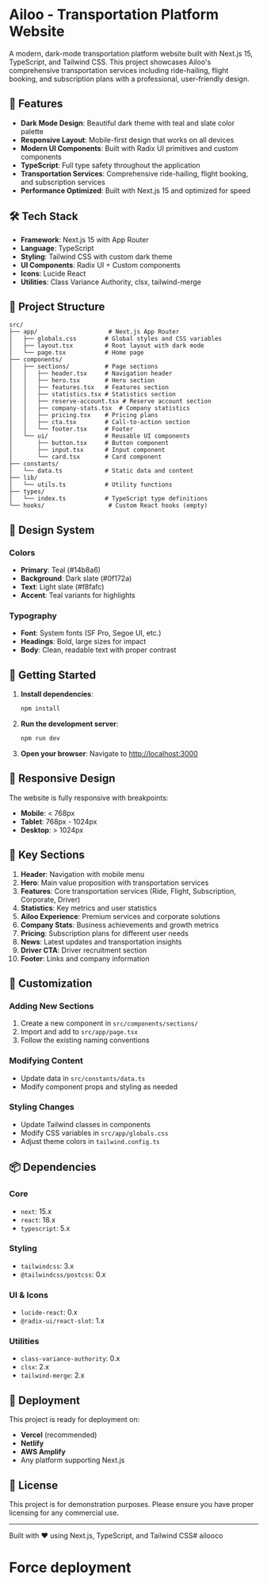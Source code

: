 # Ailoo - Transportation Platform Website

A modern, dark-mode transportation platform website built with Next.js 15, TypeScript, and Tailwind CSS. This project showcases Ailoo's comprehensive transportation services including ride-hailing, flight booking, and subscription plans with a professional, user-friendly design.

## 🚀 Features

- **Dark Mode Design**: Beautiful dark theme with teal and slate color palette
- **Responsive Layout**: Mobile-first design that works on all devices
- **Modern UI Components**: Built with Radix UI primitives and custom components
- **TypeScript**: Full type safety throughout the application
- **Transportation Services**: Comprehensive ride-hailing, flight booking, and subscription services
- **Performance Optimized**: Built with Next.js 15 and optimized for speed

## 🛠️ Tech Stack

- **Framework**: Next.js 15 with App Router
- **Language**: TypeScript
- **Styling**: Tailwind CSS with custom dark theme
- **UI Components**: Radix UI + Custom components
- **Icons**: Lucide React
- **Utilities**: Class Variance Authority, clsx, tailwind-merge

## 📁 Project Structure

```
src/
├── app/                    # Next.js App Router
│   ├── globals.css        # Global styles and CSS variables
│   ├── layout.tsx         # Root layout with dark mode
│   └── page.tsx           # Home page
├── components/
│   ├── sections/          # Page sections
│   │   ├── header.tsx     # Navigation header
│   │   ├── hero.tsx       # Hero section
│   │   ├── features.tsx   # Features section
│   │   ├── statistics.tsx # Statistics section
│   │   ├── reserve-account.tsx # Reserve account section
│   │   ├── company-stats.tsx  # Company statistics
│   │   ├── pricing.tsx    # Pricing plans
│   │   ├── cta.tsx        # Call-to-action section
│   │   └── footer.tsx     # Footer
│   └── ui/                # Reusable UI components
│       ├── button.tsx     # Button component
│       ├── input.tsx      # Input component
│       └── card.tsx       # Card component
├── constants/
│   └── data.ts            # Static data and content
├── lib/
│   └── utils.ts           # Utility functions
├── types/
│   └── index.ts           # TypeScript type definitions
└── hooks/                  # Custom React hooks (empty)
```

## 🎨 Design System

### Colors
- **Primary**: Teal (#14b8a6)
- **Background**: Dark slate (#0f172a)
- **Text**: Light slate (#f8fafc)
- **Accent**: Teal variants for highlights

### Typography
- **Font**: System fonts (SF Pro, Segoe UI, etc.)
- **Headings**: Bold, large sizes for impact
- **Body**: Clean, readable text with proper contrast

## 🚀 Getting Started

1. **Install dependencies**:
   ```bash
   npm install
   ```

2. **Run the development server**:
   ```bash
   npm run dev
   ```

3. **Open your browser**:
   Navigate to [http://localhost:3000](http://localhost:3000)

## 📱 Responsive Design

The website is fully responsive with breakpoints:
- **Mobile**: < 768px
- **Tablet**: 768px - 1024px
- **Desktop**: > 1024px

## 🎯 Key Sections

1. **Header**: Navigation with mobile menu
2. **Hero**: Main value proposition with transportation services
3. **Features**: Core transportation services (Ride, Flight, Subscription, Corporate, Driver)
4. **Statistics**: Key metrics and user statistics
5. **Ailoo Experience**: Premium services and corporate solutions
6. **Company Stats**: Business achievements and growth metrics
7. **Pricing**: Subscription plans for different user needs
8. **News**: Latest updates and transportation insights
9. **Driver CTA**: Driver recruitment section
10. **Footer**: Links and company information

## 🔧 Customization

### Adding New Sections
1. Create a new component in `src/components/sections/`
2. Import and add to `src/app/page.tsx`
3. Follow the existing naming conventions

### Modifying Content
- Update data in `src/constants/data.ts`
- Modify component props and styling as needed

### Styling Changes
- Update Tailwind classes in components
- Modify CSS variables in `src/app/globals.css`
- Adjust theme colors in `tailwind.config.ts`

## 📦 Dependencies

### Core
- `next`: 15.x
- `react`: 18.x
- `typescript`: 5.x

### Styling
- `tailwindcss`: 3.x
- `@tailwindcss/postcss`: 0.x

### UI & Icons
- `lucide-react`: 0.x
- `@radix-ui/react-slot`: 1.x

### Utilities
- `class-variance-authority`: 0.x
- `clsx`: 2.x
- `tailwind-merge`: 2.x

## 🚀 Deployment

This project is ready for deployment on:
- **Vercel** (recommended)
- **Netlify**
- **AWS Amplify**
- Any platform supporting Next.js

## 📄 License

This project is for demonstration purposes. Please ensure you have proper licensing for any commercial use.

---

Built with ❤️ using Next.js, TypeScript, and Tailwind CSS# ailooco
# Force deployment
